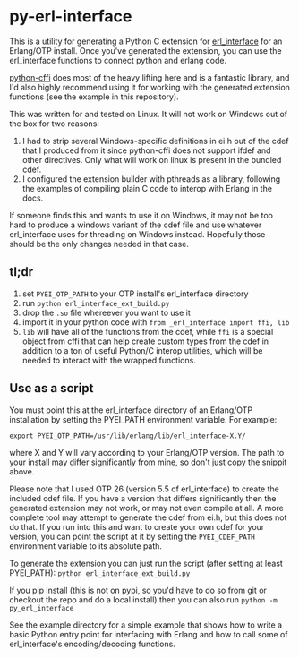 # py-erl-interface
This is a utility for generating a Python C extension for [erl_interface](https://www.erlang.org/doc/apps/erl_interface/) for an Erlang/OTP install. Once you've generated the extension, you can use the erl_interface functions to connect python and erlang code.

[python-cffi](https://github.com/python-cffi/cffi) does most of the heavy lifting here and is a fantastic library, and I'd also highly recommend using it for working with the generated extension functions (see the example in this repository).

This was written for and tested on Linux. It will not work on Windows out of the box for two reasons:
1. I had to strip several Windows-specific definitions in ei.h out of the cdef that I produced from it since python-cffi does not support ifdef and other directives. Only what will work on linux is present in the bundled cdef.
2. I configured the extension builder with pthreads as a library, following the examples of compiling plain C code to interop with Erlang in the docs.

If someone finds this and wants to use it on Windows, it may not be too hard to produce a windows variant of the cdef file and use whatever erl_interface uses for threading on Windows instead. Hopefully those should be the only changes needed in that case.

## tl;dr
1. set `PYEI_OTP_PATH` to your OTP install's erl_interface directory
2. run `python erl_interface_ext_build.py`
3. drop the `.so` file whereever you want to use it
4. import it in your python code with `from _erl_interface import ffi, lib`
5. `lib` will have all of the functions from the cdef, while `ffi` is a special object from cffi that can help create custom types from the cdef in addition to a ton of useful Python/C interop utilities, which will be needed to interact with the wrapped functions.

## Use as a script
You must point this at the erl_interface directory of an Erlang/OTP installation by setting the PYEI_PATH environment variable. For example:

```export PYEI_OTP_PATH=/usr/lib/erlang/lib/erl_interface-X.Y/```

where X and Y will vary according to your Erlang/OTP version. The path to your install may differ significantly from mine, so don't just copy the snippit above. 

Please note that I used OTP 26 (version 5.5 of erl_interface) to create the included cdef file. If you have a version that differs significantly then the generated extension may not work, or may not even compile at all. A more complete tool may attempt to generate the cdef from ei.h, but this does not do that. If you run into this and want to create your own cdef for your version, you can point the script at it by setting the `PYEI_CDEF_PATH` environment variable to its absolute path.

To generate the extension you can just run the script (after setting at least PYEI_PATH): `python erl_interface_ext_build.py`

If you pip install (this is not on pypi, so you'd have to do so from git or checkout the repo and do a local install) then you can also run `python -m py_erl_interface`

See the example directory for a simple example that shows how to write a basic Python entry point for interfacing with Erlang and how to call some of erl_interface's encoding/decoding functions.